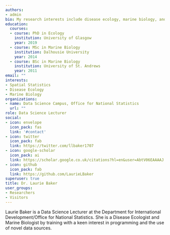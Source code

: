 ```yaml
---
authors:
- admin
bio: My research interests include disease ecology, marine biology, and teaching.
education:
  courses:
  - course: PhD in Ecology
    institution: University of Glasgow
    year: 2019
  - course: MSc in Marine Biology
    institution: Dalhousie University
    year: 2014
  - course: BSc in Marine Biology
    institution: University of St. Andrews
    year: 2011
email: ""
interests:
- Spatial Statistics
- Disease Ecology
- Marine Biology
organizations:
- name: Data Science Campus, Office for National Statistics
  url: ""
role: Data Science Lecturer
social:
- icon: envelope
  icon_pack: fas
  link: '#contact'
- icon: twitter
  icon_pack: fab
  link: https://twitter.com/llbaker1707
- icon: google-scholar
  icon_pack: ai
  link: https://scholar.google.co.uk/citations?hl=en&user=AbtV06EAAAAJ
- icon: github
  icon_pack: fab
  link: https://github.com/LaurieLBaker
superuser: true
title: Dr. Laurie Baker
user_groups:
- Researchers
- Visitors
---
```


Laurie Baker is a Data Science Lecturer at the Department for International Development/Office for National Statistics. She is a Disease Ecologist and Marine Biologist by training with a keen interest in programming and the use of novel data sources.


